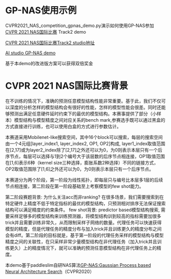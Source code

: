 # GP-NAS使用示例

CVPR2021_NAS_competition_gpnas_demo.py演示如何使用GP-NAS参加[CVPR 2021 NAS国际比赛](https://www.cvpr21-nas.com/competition) Track2 demo

[CVPR 2021 NAS国际比赛Track2 studio地址](https://aistudio.baidu.com/aistudio/competition/detail/71?lang=en)

[AI studio GP-NAS demo](https://aistudio.baidu.com/aistudio/projectdetail/1824958)

基于本demo的改进版方案可以获得双倍奖金

# CVPR 2021 NAS国际比赛背景

在不训练的情况下，准确的预测任意模型结构性能非常重要。基于此，我们不仅可以深度的分析怎样的模型结构会有很好的性能，怎样的模型性能会很差。同时还能够预测出满足任意硬件延时约束下的最优的模型结构。本赛事提供了部分（小样本）模型结构与模型精度之间对应关系的bench mark,参赛选手既可以通过黑盒的方式直接进行训练，也可以使用白盒的方式进行参数估计。

本赛道采用Mobilenet-like搜索空间，其中16个block可以搜索，每层的搜索空间由一个4元组[layer_index1, layer_index2, OP1, OP2]构成, layer1_index取值范围在[2,17]或为layer2_index除了[2,17]之外还可以为0，为0则表示本层只有一个后序节点，每层可以选择与1到2个编号大于该层数的后序节点相连接，OP1取值范围在[1,6]表示6种（kernel size三种选择，膨胀系数2种选择）不同的链接方式，OP2取值范围除了[1,6]之外还可以为0，为0则表示本层只有一个后序节点。

本赛道分为两个阶段，第一阶段为线性拓扑，即每层只与编号比本层多1层的后续节点相连接，第二阶段在第一阶段基础至上考察模型的few shot能力。

第二阶段赛题背景: 为什么关注acc而非ranking? 在很多场景，我们需要搜索到在特定硬件上精度不低于特定指标的最优的模型结构，只预测相对排序无法保证搜索结构可以满足精度的约束条件。 few shot背景: predictor based模型结构搜索, 需要采样足够多的模型结构来训练预测器，将模型结构训到较高的指标需要加很多trick并且需要训练非常久，从而限制采样子网络的数量。代理任务可以快速获得模型的精度，但是代理任务的精度分布与加入trick并且训练更久的精度分布之间会有diff。第二阶段的目标就是，基于第一阶段的代理任务采样的模型结构与模型精度之间的关联性，在只采样非常少量模型结构在非代理任务（加入trick并且训练更久）上的精度情况下，就可以准确的预测任意模型结构在非代理任务上的精度。

本demo基于paddleslim自研NAS算法[GP-NAS:Gaussian Process based Neural Architecture Search](https://openaccess.thecvf.com/content_CVPR_2020/papers/Li_GP-NAS_Gaussian_Process_Based_Neural_Architecture_Search_CVPR_2020_paper.pdf)（CVPR2020）
